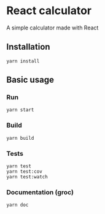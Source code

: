 # React calculator

A simple calculator made with React

## Installation

    yarn install

## Basic usage

### Run

    yarn start

### Build

    yarn build

### Tests

    yarn test
    yarn test:cov
    yarn test:watch

### Documentation (groc)

    yarn doc
